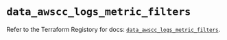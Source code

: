 # `data_awscc_logs_metric_filters`

Refer to the Terraform Registory for docs: [`data_awscc_logs_metric_filters`](https://registry.terraform.io/providers/hashicorp/awscc/0.70.0/docs/data-sources/logs_metric_filters).
